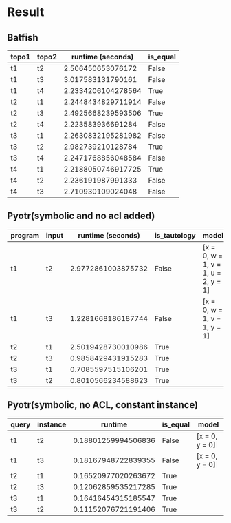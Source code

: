 # Result

## Batfish

|topo1|topo2|runtime (seconds)|is_equal|
|---|---|---|---|
|t1|t2|2.506450653076172|False|
|t1|t3|3.017583131790161|False|
|t1|t4|2.2334206104278564|True|
|t2|t1|2.2448434829711914|False|
|t2|t3|2.4925668239593506|True|
|t2|t4|2.223583936691284|False|
|t3|t1|2.2630832195281982|False|
|t3|t2|2.982739210128784|True|
|t3|t4|2.2471768856048584|False|
|t4|t1|2.2188050746917725|True|
|t4|t2|2.236191987991333|False|
|t4|t3|2.710930109024048|False|

## Pyotr(symbolic and no acl added)


|program|input|runtime (seconds) |is_tautology|model|
|---|---|---|---|---|
|t1|t2|2.9772861003875732|False|[x = 0, w = 1, v = 1, u = 2, y = 1]|
|t1|t3|1.2281668186187744|False|[x = 0, w = 1, v = 1, y = 1]|
|t2|t1|2.5019428730010986|True||
|t2|t3|0.9858429431915283|True||
|t3|t1|0.7085597515106201|True||
|t3|t2|0.8010566234588623|True||

## Pyotr(symbolic, no ACL, constant instance)
|query|instance|runtime|is_equal|model|
|---|---|---|---|---|
|t1|t2|0.18801259994506836|False|[x = 0, y = 0]|
|t1|t3|0.18167948722839355|False|[x = 0, y = 0]|
|t2|t1|0.16520977020263672|True||
|t2|t3|0.12062859535217285|True||
|t3|t1|0.16416454315185547|True||
|t3|t2|0.11152076721191406|True||
